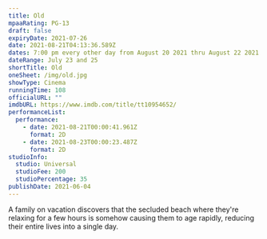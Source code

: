 ```yaml
---
title: Old
mpaaRating: PG-13
draft: false
expiryDate: 2021-07-26
date: 2021-08-21T04:13:36.589Z
dates: 7:00 pm every other day from August 20 2021 thru August 22 2021
dateRange: July 23 and 25
shortTitle: Old
oneSheet: /img/old.jpg
showType: Cinema
runningTime: 108
officialURL: ""
imdbURL: https://www.imdb.com/title/tt10954652/
performanceList:
  performance:
    - date: 2021-08-21T00:00:41.961Z
      format: 2D
    - date: 2021-08-23T00:00:23.487Z
      format: 2D
studioInfo:
  studio: Universal
  studioFee: 200
  studioPercentage: 35
publishDate: 2021-06-04
---
```

<!--StartFragment[](https://www.imdb.com/chart/moviemeter/?ref_=tt_ov_pop)<!--StartFragment-->

A family on vacation discovers that the secluded beach where they're relaxing for a few hours is somehow causing them to age rapidly, reducing their entire lives into a single day.